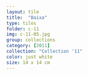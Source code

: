 ```yaml
---
layout: tile
title:  "Baixa"
type: tiles
folder: c-11
img: c-11-05.jpg
group: collections
category: [2011]
collection: "Collection '11"
color: just white
size: 14 x 14 cm
---
```



